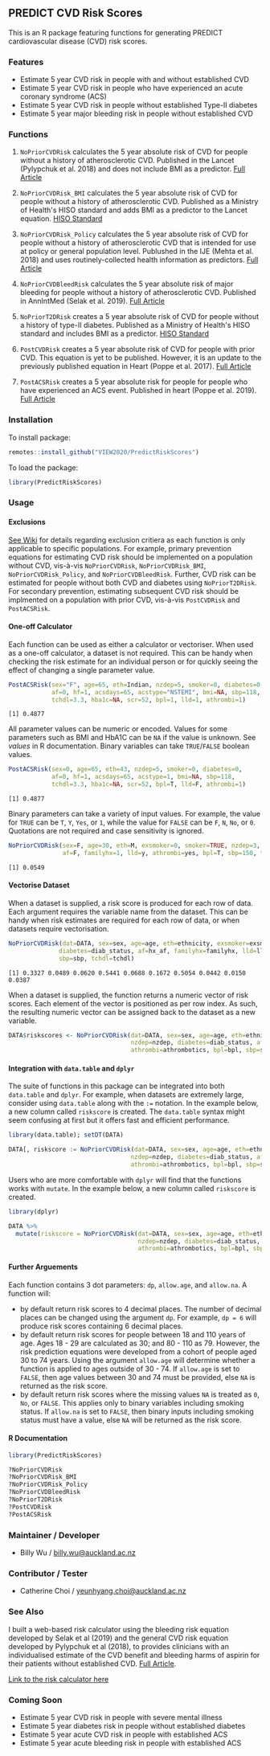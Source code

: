 ## PREDICT CVD Risk Scores

This is an R package featuring functions for generating PREDICT cardiovascular disease (CVD) risk scores.

### Features
-	Estimate 5 year CVD risk in people with and without established CVD
-   Estimate 5 year CVD risk in people who have experienced an acute coronary syndrome (ACS)
-   Estimate 5 year CVD risk in people without established Type-II diabetes
-   Estimate 5 year major bleeding risk in people without established CVD

### Functions
1. `NoPriorCVDRisk` 
    calculates the 5 year absolute risk of CVD for people without a history of atherosclerotic CVD. Published in the Lancet (Pylypchuk et al. 2018) and does not include BMI as a predictor. 
    [Full Article](https://www.thelancet.com/journals/lancet/article/PIIS0140-6736(18)30664-0/fulltext)
    
2. `NoPriorCVDRisk_BMI` 
    calculates the 5 year absolute risk of CVD for people without a history of atherosclerotic CVD. Published as a Ministry of Health's HISO standard and adds BMI as a predictor to the Lancet equation.
    [HISO Standard](https://www.health.govt.nz/publication/hiso-100712019-cardiovascular-disease-risk-assessment-data-standard)
    
3. `NoPriorCVDRisk_Policy` 
    calculates the 5 year absolute risk of CVD for people without a history of atherosclerotic CVD that is intended for use at policy or general population level. Publushed in the 
    IJE (Mehta et al. 2018) and uses routinely-collected health information as predictors.
    [Full Article](https://academic.oup.com/ije/article/47/5/1571/5053287)
    
4. `NoPriorCVDBleedRisk` 
    calculates the 5 year absolute risk of major bleeding for people without a history of atherosclerotic CVD. Published in AnnIntMed (Selak et al. 2019).
    [Full Article](https://www.annals.org/aim/fullarticle/doi/10.7326/M18-2808)
    
5. `NoPriorT2DRisk` 
    creates a 5 year absolute risk of CVD for people without a history of type-II diabetes. Published as a Ministry of Health's HISO standard and includes BMI as a predictor.
    [HISO Standard](https://www.health.govt.nz/publication/hiso-100712019-cardiovascular-disease-risk-assessment-data-standard)
    
6. `PostCVDRisk` 
    creates a 5 year absolute risk of CVD for people with prior CVD. This equation is yet to be published. However, it is an update to the previously published equation in Heart (Poppe et al. 2017).
    [Full Article](https://heart.bmj.com/content/103/12/891.1)
    
7. `PostACSRisk` 
    creates a 5 year absolute risk for people for people who have experienced an ACS event. Published in heart (Poppe et al. 2019).
    [Full Article](https://heart.bmj.com/content/early/2019/12/10/heartjnl-2019-315809.full)

### Installation
To install package:
```r
remotes::install_github("VIEW2020/PredictRiskScores")
```

To load the package:
```r
library(PredictRiskScores)
```
### Usage
#### Exclusions
<a href="https://github.com/VIEW2020/PredictRiskScores/wiki" target="_blank">See Wiki</a> for details regarding exclusion critiera as each function is only applicable to specific populations. For example, primary prevention equations for estimating CVD risk should be implemented on a population without CVD, vis-à-vis `NoPriorCVDRisk`, `NoPriorCVDRisk_BMI`, `NoPriorCVDRisk_Policy`, and `NoPriorCVDBleedRisk`. Further, CVD risk can be estimated for people without both CVD and diabetes using `NoPriorT2DRisk`. For secondary prevention, estimating subsequent CVD risk should be implmented on a population with prior CVD, vis-à-vis `PostCVDRisk` and `PostACSRisk`. 


#### One-off Calculator
Each function can be used as either a calculator or vectoriser. When used as a one-off calculator, a dataset is not required. This can be handy when checking the risk estimate for 
an individual person or for quickly seeing the effect of changing a single parameter value. 

```r
PostACSRisk(sex="F", age=65, eth=Indian, nzdep=5, smoker=0, diabetes=0,
            af=0, hf=1, acsdays=65, acstype="NSTEMI", bmi=NA, sbp=118,
            tchdl=3.3, hba1c=NA, scr=52, bpl=1, lld=1, athrombi=1)
```
```
[1] 0.4877
```
All parameter values can be numeric or encoded. Values for some parameters such as BMI and HbA1C can be `NA` if the value is unknown. See *values* in R documentation. Binary variables can take `TRUE`/`FALSE` boolean values.
```r
PostACSRisk(sex=0, age=65, eth=43, nzdep=5, smoker=0, diabetes=0,
            af=0, hf=1, acsdays=65, acstype=1, bmi=NA, sbp=118,
            tchdl=3.3, hba1c=NA, scr=52, bpl=T, lld=F, athrombi=1)
```
```
[1] 0.4877
```
Binary parameters can take a variety of input values. For example, the value for `TRUE` can be `T`, `Y`, `Yes`, or `1`, while the value for `FALSE` can be `F`, `N`, `No`, or `0`. Quotations are not required and case sensitivity is ignored.  
```r
NoPriorCVDRisk(sex=F, age=30, eth=M, exsmoker=0, smoker=TRUE, nzdep=3, diabetes=Y,
               af=F, familyhx=1, lld=y, athrombi=yes, bpl=T, sbp=150, tchdl=5)

```
```
[1] 0.0549
```

#### Vectorise Dataset
When a dataset is supplied, a risk score is produced for each row of data. Each argument requires the variable name from the dataset.
This can be handy when risk estimates are required for each row of data, or when datasets require vectorisation.

```r
NoPriorCVDRisk(dat=DATA, sex=sex, age=age, eth=ethnicity, exsmoker=exsmoker, smoker=current_smk, nzdep=nzdep, 
              diabetes=diab_status, af=hx_af, familyhx=familyhx, lld=lld, athrombi=athrombotics, bpl=bpl, 
              sbp=sbp, tchdl=tchdl)
```
```
[1] 0.3327 0.0489 0.0620 0.5441 0.0688 0.1672 0.5054 0.0442 0.0150 0.0387
```
When a dataset is supplied, the function returns a numeric vector of risk scores. Each element of the vector is positioned as per row index. As such, the resulting numeric vector can be 
assigned back to the dataset as a new variable.
```r
DATA$riskscores <- NoPriorCVDRisk(dat=DATA, sex=sex, age=age, eth=ethnicity, exsmoker=exsmoker, smoker=current_smk,
                                  nzdep=nzdep, diabetes=diab_status, af=hx_af, familyhx=familyhx, lld=lld, 
                                  athrombi=athrombotics, bpl=bpl, sbp=sbp, tchdl=tchdl)l)
```

#### Integration with `data.table` and `dplyr`
The suite of functions in this package can be integrated into both `data.table` and `dplyr`. For example, when datasets are extremely large, consider 
using `data.table` along with the `:=` notation. In the example below, a new column called `riskscore` is created.
The `data.table` syntax might seem confusing at first but it offers fast and efficient performance.

```r
library(data.table); setDT(DATA)

DATA[, riskscore := NoPriorCVDRisk(dat=DATA, sex=sex, age=age, eth=ethnicity, exsmoker=exsmoker, smoker=current_smk,
                                  nzdep=nzdep, diabetes=diab_status, af=hx_af, familyhx=familyhx, lld=lld,
                                  athrombi=athrombotics, bpl=bpl, sbp=sbp, tchdl=tchdl)]
```
Users who are more comfortable with `dplyr` will find that the functions works with `mutate`. In the example below, a new column called `riskscore` is created.
```r
library(dplyr)

DATA %>%
  mutate(riskscore = NoPriorCVDRisk(dat=DATA, sex=sex, age=age, eth=ethnicity, exsmoker=exsmoker, smoker=current_smk,
                                    nzdep=nzdep, diabetes=diab_status, af=hx_af, familyhx=familyhx, lld=lld,
                                    athrombi=athrombotics, bpl=bpl, sbp=sbp, tchdl=tchdl))
```

#### Further Arguements
Each function contains 3 dot parameters: `dp`, `allow.age`, and `allow.na`. A function will:

- by default return risk scores to 4 decimal places. The number of decimal places can be changed using the argument `dp`. For example, `dp = 6` will produce risk scores containing 6 decimal places. 
-   by default return risk scores for people between 18 and 110 years of age. Ages 18 - 29 are calculated as 30; and 80 - 110 as 79. However, the risk prediction equations were developed from a cohort of people aged 30 to 74 years. Using the argument `allow.age` will determine whether a function is applied to ages outside of 30 - 74. If `allow.age` is set to `FALSE`, then age values between 30 and 74 must be provided, else `NA` is returned as the risk score. 
-   by default return risk scores where the missing values `NA` is treated as `0`, `No`, or `FALSE`. This applies only to binary variables including smoking status. If `allow.na` is set to `FALSE`, then binary inputs including smoking status must have a value, else `NA` will be returned as the risk score.


#### R Documentation
```r
library(PredictRiskScores)

?NoPriorCVDRisk
?NoPriorCVDRisk_BMI
?NoPriorCVDRisk_Policy
?NoPriorCVDBleedRisk
?NoPriorT2DRisk
?PostCVDRisk
?PostACSRisk
```

### Maintainer / Developer 
- Billy Wu / billy.wu@auckland.ac.nz
### Contributor / Tester 
- Catherine Choi / yeunhyang.choi@auckland.ac.nz


### See Also
I built a web-based risk calculator using the bleeding risk equation developed by Selak et al (2019) and the general CVD risk equation developed by Pylypchuk et al (2018), to provides clinicians with an individualised estimate of the CVD benefit and bleeding harms of aspirin for their patients without established CVD. [Full Article](https://annals.org/aim/fullarticle/2751452/personalized-prediction-cardiovascular-benefits-bleeding-harms-from-aspirin-primary-prevention).

<a href="https://aspirinbenefitharmcalculator.shinyapps.io/calculator/" target="_blank">Link to the risk calculator here</a>

### Coming Soon
-	Estimate 5 year CVD risk in people with severe mental illness
-   Estimate 5 year diabetes risk in people without established diabetes
-   Estimate 5 year acute CVD risk in people with established ACS
-   Estimate 5 year acute bleeding risk in people with established ACS

